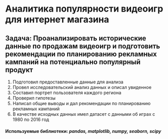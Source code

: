 # Аналитика популярности видеоигр для интернет магазина
## Задача: Проанализировать исторические данные по продажам видеоигр и подготовить рекомендации по планированию рекламных кампаний на потенциально популярный продукт 
1. Подготовил предоставленные данные для анализа
2. Провел исследовательский анализ данных и описал увиденное
3. Составил портрет пользователя каждого региона
4. Проверил гипотезы
5. Написал общие выводы и дал рекомендации по планированию рекламных кампаний
6. В качестве исходных данных имел датасет с данными об играх с 1980 по 2016 год
#### Используемые библиотеки: *pandas, matplotlib, numpy, seaborn, scipy*
